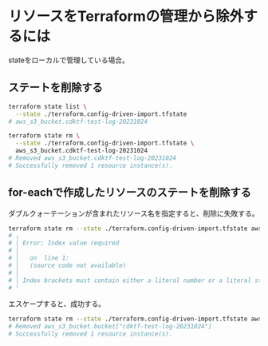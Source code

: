 # リソースをTerraformの管理から除外するには

stateをローカルで管理している場合。

## ステートを削除する

```bash
terraform state list \
  --state ./terraform.config-driven-import.tfstate
# aws_s3_bucket.cdktf-test-log-20231024
```

```bash
terraform state rm \
  --state ./terraform.config-driven-import.tfstate \
  aws_s3_bucket.cdktf-test-log-20231024
# Removed aws_s3_bucket.cdktf-test-log-20231024
# Successfully removed 1 resource instance(s).
```

## for-eachで作成したリソースのステートを削除する

ダブルクォーテーションが含まれたリソース名を指定すると、削除に失敗する。

```bash
terraform state rm --state ./terraform.config-driven-import.tfstate aws_s3_bucket.bucket["cdktf-test-log-20231024"]
# ╷
# │ Error: Index value required
# │ 
# │   on  line 1:
# │   (source code not available)
# │ 
# │ Index brackets must contain either a literal number or a literal string.
# ╵
```

エスケープすると、成功する。

```bash
terraform state rm --state ./terraform.config-driven-import.tfstate aws_s3_bucket.bucket[\"cdktf-test-log-20231024\"]
# Removed aws_s3_bucket.bucket["cdktf-test-log-20231024"]
# Successfully removed 1 resource instance(s).
```